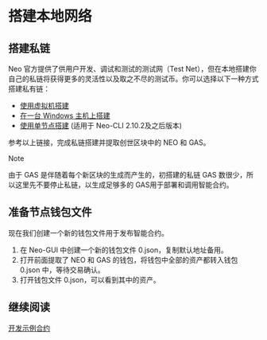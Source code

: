 # 搭建本地网络

## 搭建私链

Neo 官方提供了供用户开发、调试和测试的测试网（Test Net），但在本地搭建你自己的私链将获得更多的灵活性以及取之不尽的测试币。你可以选择以下一种方式搭建私有链：

- [使用虚拟机搭建](../../network/private-chain/private-chain.md)
- [在一台 Windows 主机上搭建](../../network/private-chain/private-chain2.md)
- [使用单节点搭建](../../network/private-chain/solo.md) (适用于 Neo-CLI 2.10.2及之后版本)

参考以上链接，完成私链搭建并提取创世区块中的 NEO 和 GAS。

> [!Note]
>
> 由于 GAS 是伴随着每个新区块的生成而产生的，初搭建的私链 GAS 数很少，所以这里先不要停止私链，以生成足够多的 GAS用于部署和调用智能合约。

## 准备节点钱包文件

现在我们创建一个新的钱包文件用于发布智能合约。

1. 在 Neo-GUI 中创建一个新的钱包文件 0.json，复制默认地址备用。
2. 打开前面提取了 NEO 和 GAS 的钱包，将钱包中全部的资产都转入钱包 0.json 中，等待交易确认。
3. 打开钱包文件 0.json，可以看到其中的资产。

## 继续阅读

[开发示例合约](develop.md)
